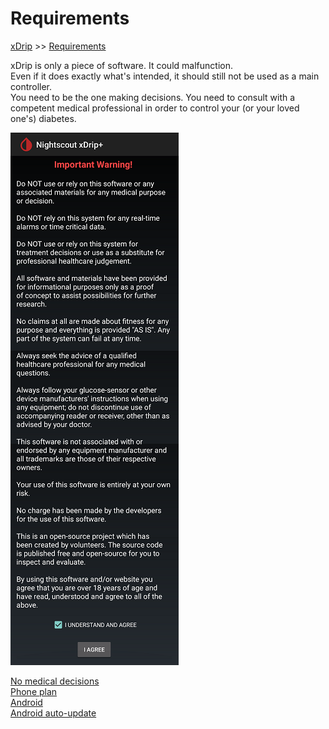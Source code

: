 # Requirements  
[xDrip](../README.md) >> [Requirements](./Requirements_page.md)  
  
xDrip is only a piece of software.  It could malfunction.  
Even if it does exactly what's intended, it should still not be used as a main controller.  
You need to be the one making decisions. You need to consult with a competent medical professional in order to control your (or your loved one's) diabetes.

  
![](./images/ImpWarn.png)  
  
[No medical decisions](./Medical.md)  
[Phone plan](./Smartphone-Requirements.md)  
[Android](./Android.md)  
[Android auto-update](./Android-auto-update.md)  
  
